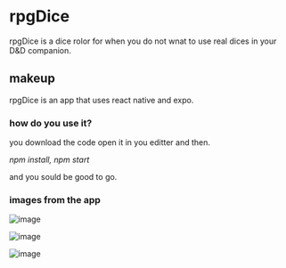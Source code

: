# rpgDice

rpgDice is a dice rolor for when you do not wnat to use real dices in your D&D companion.

## makeup

rpgDice is an app that uses react native and expo.

### how do you use it?

you download the code open it in you editter and then.

*npm install,*
*npm start*

and you sould be good to go.

### images from the app
![image](https://user-images.githubusercontent.com/19694154/147918163-97fb2997-39a3-4247-86c8-d202c4a582af.png)

![image](https://user-images.githubusercontent.com/19694154/147918208-daae8868-063f-4f9f-b1e0-7b34d8c4da6f.png)

![image](https://user-images.githubusercontent.com/19694154/147918240-2f4d6441-a5c1-4736-a1ad-9afe9449dec1.png)

